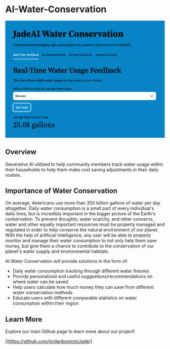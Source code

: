 # AI-Water-Conservation

![Github Logo](/jadeaiwaterconservation.png)

## Overview

Generative AI utilized to help community members track water usage within their households to help them make cost saving adjustments in their daily routine.

## Importance of Water Conservation

On average, Americans use more than 300 billion gallons of water per day altogether. Daily water consumption is a small part of every individual's daily lives, but is incredibly important in the bigger picture of the Earth's conservation. To prevent droughts, water scarcity, and other concerns, water and other equally important resources must be properly managed and regulated in order to help conserve the natural environment of our planet. With the help of artificial intelligence, any user will be able to properly monitor and manage their water consumption to not only help them save money, but give them a chance to contribute to the conservation of our planet's water supply and environmental habitats.

AI Water Conservation will provide solutions in the form of:
- Daily water consumption tracking through different water fixtures
- Provide personalized and useful suggestions/recommendations on where water can be saved
- Help users calculate how much money they can save from different water conservation methods
- Educate users with different comparable statistics on water consumption within their region

## Learn More

Explore our main Github page to learn more about our project!

[(https://github.com/jordanboomin/Jade)]
